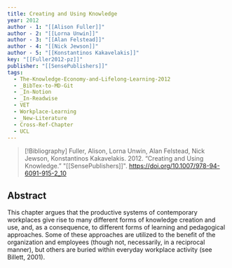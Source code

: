 ```yaml
---
title: Creating and Using Knowledge
year: 2012
author - 1: "[[Alison Fuller]]"
author - 2: "[[Lorna Unwin]]"
author - 3: "[[Alan Felstead]]"
author - 4: "[[Nick Jewson]]"
author - 5: "[[Konstantinos Kakavelakis]]"
key: "[[Fuller2012-pz]]"
publisher: "[[SensePublishers]]"
tags:
  - The-Knowledge-Economy-and-Lifelong-Learning-2012
  - _BibTex-to-MD-Git
  - _In-Notion
  - _In-Readwise
  - VET
  - Workplace-Learning
  - _New-Literature
  - Cross-Ref-Chapter
  - UCL
---
```


> [!Bibliography]
> Fuller, Alison, Lorna Unwin, Alan Felstead, Nick Jewson, Konstantinos Kakavelakis. 2012. “Creating and Using Knowledge.” "[[SensePublishers]]". https://doi.org/10.1007/978-94-6091-915-2_10

## Abstract
This chapter argues that the productive systems of contemporary workplaces give rise to many different forms of knowledge creation and use, and, as a consequence, to different forms of learning and pedagogical approaches. Some of these approaches are utilized to the benefit of the organization and employees (though not, necessarily, in a reciprocal manner), but others are buried within everyday workplace activity (see Billett, 2001).